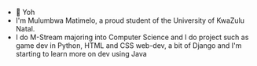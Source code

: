 - 👋 Yoh
- I'm Mulumbwa Matimelo, a proud student of the University of KwaZulu Natal.
- I do M-Stream majoring into Computer Science and I do project such as game dev in Python, HTML and CSS web-dev, a bit of Django and I'm starting to learn more on dev using Java

